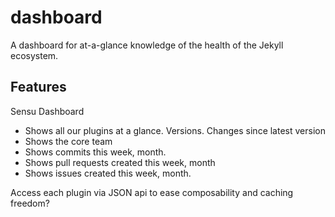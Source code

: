 # dashboard
A dashboard for at-a-glance knowledge of the health of the Jekyll ecosystem.

## Features

Sensu Dashboard

- Shows all our plugins at a glance. Versions. Changes since latest version
- Shows the core team
- Shows commits this week, month.
- Shows pull requests created this week, month
- Shows issues created this week, month.

Access each plugin via JSON api to ease composability and caching freedom?
